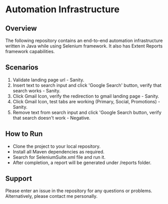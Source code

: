 # Automation Infrastructure
## Overview
The following repository contains an end-to-end automation infrastructure written in Java while using Selenium framework.
It also has Extent Reports framework capabilities.
## Scenarios
1) Validate landing page url - Sanity.
2) Insert text to search input and click 'Google Search' button, verify that search works - Sanity.
3) Click Gmail Icon, verify the redirection to gmail landing page - Sanity.
4) Click Gmail Icon, test tabs are working (Primary, Social, Promotions) - Sanity.
5) Remove text from search input and click 'Google Search button, verify that search doesn't work - Negative.
## How to Run
- Clone the project to your local repository.
- Install all Maven dependencies as required.
- Search for SeleniumSuite.xml file and run it.
- After completion, a report will be generated under /reports folder.
## Support
Please enter an issue in the repository for any questions or problems.
Alternatively, please contact me personally.
